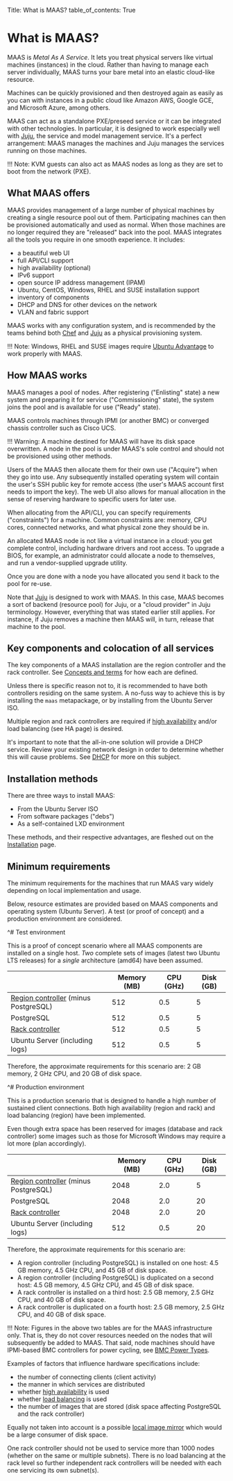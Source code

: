 Title: What is MAAS?
table_of_contents: True


# What is MAAS?

MAAS is *Metal As A Service*. It lets you treat physical servers like virtual
machines (instances) in the cloud. Rather than having to manage each server
individually, MAAS turns your bare metal into an elastic cloud-like resource.

Machines can be quickly provisioned and then destroyed again as easily as you
can with instances in a public cloud like Amazon AWS, Google GCE, and Microsoft
Azure, among others.

MAAS can act as a standalone PXE/preseed service or it can be integrated with
other technologies. In particular, it is designed to work especially well with
[Juju][about-juju], the service and model management service. It's a perfect
arrangement: MAAS manages the machines and Juju manages the services running on
those machines.

!!! Note: KVM guests can also act as MAAS nodes as long as they are set to boot
from the network (PXE).


## What MAAS offers

MAAS provides management of a large number of physical machines by creating a
single resource pool out of them. Participating machines can then be
provisioned automatically and used as normal. When those machines are no longer
required they are "released" back into the pool. MAAS integrates all the tools
you require in one smooth experience. It includes:

- a beautiful web UI
- full API/CLI support
- high availability (optional)
- IPv6 support
- open source IP address management (IPAM)
- Ubuntu, CentOS, Windows, RHEL and SUSE installation support
- inventory of components
- DHCP and DNS for other devices on the network
- VLAN and fabric support

MAAS works with any configuration system, and is recommended by the teams
behind both [Chef][about-chef] and [Juju][about-juju] as a physical
provisioning system.

!!! Note: Windows, RHEL and SUSE images require
[Ubuntu Advantage][ubuntu-advantage] to work properly with MAAS. 


## How MAAS works

MAAS manages a pool of nodes. After registering ("Enlisting" state) a new
system and preparing it for service ("Commissioning" state), the system joins
the pool and is available for use ("Ready" state).

MAAS controls machines through IPMI (or another BMC) or converged chassis
controller such as Cisco UCS.

!!! Warning: A machine destined for MAAS will have its disk space overwritten.
A node in the pool is under MAAS's sole control and should not be provisioned
using other methods.

Users of the MAAS then allocate them for their own use ("Acquire") when they go
into use. Any subsequently installed operating system will contain the user's
SSH public key for remote access (the user's MAAS account first needs to import
the key). The web UI also allows for manual allocation in the sense of reserving
hardware to specific users for later use.

When allocating from the API/CLI, you can specify requirements ("constraints")
for a machine. Common constraints are: memory, CPU cores, connected networks,
and what physical zone they should be in.

An allocated MAAS node is not like a virtual instance in a cloud: you get
complete control, including hardware drivers and root access. To upgrade a
BIOS, for example, an administrator could allocate a node to themselves, and
run a vendor-supplied upgrade utility.

Once you are done with a node you have allocated you send it back to the pool
for re-use.

Note that [Juju][about-juju] is designed to work with MAAS. In this case, MAAS
becomes a sort of backend (resource pool) for Juju, or a "cloud provider" in
Juju terminology. However, everything that was stated earlier still applies.
For instance, if Juju removes a machine then MAAS will, in turn, release that
machine to the pool.


## Key components and colocation of all services

The key components of a MAAS installation are the region controller and the
rack controller. See [Concepts and terms][controllers] for how each are
defined.

Unless there is specific reason not to, it is recommended to have both
controllers residing on the same system. A no-fuss way to achieve this is by
installing the `maas` metapackage, or by installing from the Ubuntu Server ISO.

Multiple region and rack controllers are required if
[high availability](manage-ha.md) and/or load balancing (see HA page) is desired.

It's important to note that the all-in-one solution will provide a DHCP
service. Review your existing network design in order to determine whether this
will cause problems. See
[DHCP](installconfig-subnets-dhcp.md#competing-dhcp) for more on this subject.


## Installation methods

There are three ways to install MAAS:

- From the Ubuntu Server ISO
- From software packages ("debs")
- As a self-contained LXD environment

These methods, and their respective advantages, are fleshed out on the
[Installation](installconfig-install.md) page.


## Minimum requirements

The minimum requirements for the machines that run MAAS vary widely depending
on local implementation and usage.

Below, resource estimates are provided based on MAAS components and operating
system (Ubuntu Server). A test (or proof of concept) and a production
environment are considered.


^# Test environment

   This is a proof of concept scenario where all MAAS components are installed
   on a single host. *Two* complete sets of images (latest two Ubuntu
   LTS releases) for a *single* architecture (amd64) have been assumed.
   
   |                                                     | Memory (MB) | CPU (GHz) | Disk (GB) |
   | --------------------------------------------------- | ----------- | --------- | --------- |
   | [Region controller][controllers] (minus PostgreSQL) |  512        | 0.5       |  5        |
   | PostgreSQL                                          |  512        | 0.5       |  5        |
   | [Rack controller][controllers]                      |  512        | 0.5       |  5        |
   | Ubuntu Server (including logs)                      |  512        | 0.5       |  5        |

   Therefore, the approximate requirements for this scenario are: 2 GB memory,
   2 GHz CPU, and 20 GB of disk space.


^# Production environment

   This is a production scenario that is designed to handle a high number of
   sustained client connections. Both high availability (region and rack) and load
   balancing (region) have been implemented.

   Even though extra space has been reserved for images (database and rack
   controller) some images such as those for Microsoft Windows may require a lot
   more (plan accordingly).
 
   |                                                     | Memory (MB) | CPU (GHz) | Disk (GB) |
   | --------------------------------------------------- | ----------- | --------- | --------- |
   | [Region controller][controllers] (minus PostgreSQL) | 2048        | 2.0       |  5        |
   | PostgreSQL                                          | 2048        | 2.0       | 20        |
   | [Rack controller][controllers]                      | 2048        | 2.0       | 20        |
   | Ubuntu Server (including logs)                      |  512        | 0.5       | 20        |

   Therefore, the approximate requirements for this scenario are:

   - A region controller (including PostgreSQL) is installed on one host: 4.5 GB
     memory, 4.5 GHz CPU, and 45 GB of disk space.
   - A region controller (including PostgreSQL) is duplicated on a second
     host: 4.5 GB memory, 4.5 GHz CPU, and 45 GB of disk space.
   - A rack controller is installed on a third host: 2.5 GB memory, 2.5 GHz CPU,
     and 40 GB of disk space.
   - A rack controller is duplicated on a fourth host: 2.5 GB memory, 2.5 GHz CPU,
     and 40 GB of disk space.  
 
!!! Note: Figures in the above two tables are for the MAAS infrastructure only.
That is, they do not cover resources needed on the nodes that will subsequently
be added to MAAS. That said, node machines should have IPMI-based BMC
controllers for power cycling, see
[BMC Power Types](installconfig-power-types.md).

Examples of factors that influence hardware specifications include:

 - the number of connecting clients (client activity)
 - the manner in which services are distributed
 - whether [high availability](manage-ha.md) is used
 - whether [load balancing](manage-ha.md#load-balancing-(optional)) is used
 - the number of images that are stored (disk space affecting PostgreSQL and
   the rack controller)

Equally not taken into account is a possible
[local image mirror](installconfig-images-mirror.md) which would be a large
consumer of disk space.

One rack controller should not be used to service more than 1000 nodes (whether
on the same or multiple subnets). There is no load balancing at the rack level
so further independent rack controllers will be needed with each one servicing
its own subnet(s).


<!-- LINKS -->

[about-chef]: https://www.chef.io/chef
[about-juju]: https://jujucharms.com/docs/stable/about-juju
[controllers]: intro-concepts.md#controllers
[ubuntu-advantage]: https://www.ubuntu.com/support
[controllers]: intro-concepts.md#controllers
